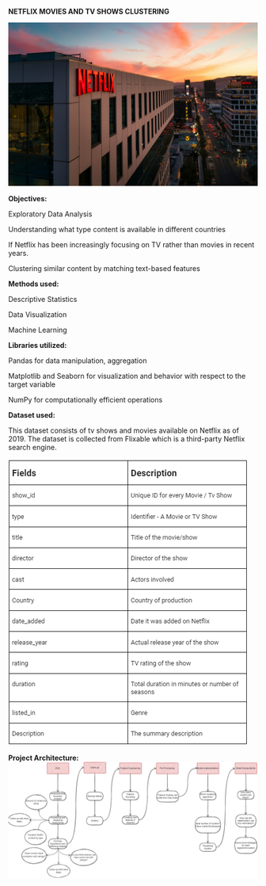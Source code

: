 **NETFLIX MOVIES AND TV SHOWS CLUSTERING**

![alt text](netflix.jpg)














**Objectives:**

Exploratory Data Analysis

Understanding what type content is available in different countries

If Netflix has been increasingly focusing on TV rather than movies in recent years.

Clustering similar content by matching text-based features

**Methods used:**

Descriptive Statistics

Data Visualization

Machine Learning

**Libraries utilized:**

Pandas for data manipulation, aggregation

Matplotlib and Seaborn for visualization and behavior with respect to the target variable

NumPy for computationally efficient operations

**Dataset used:**

This dataset consists of tv shows and movies available on Netflix as of 2019. The dataset is collected from Flixable which is a third-party Netflix search engine.

![alt text](image.png)

**Project Architecture:**
![alt text](image-1.png)